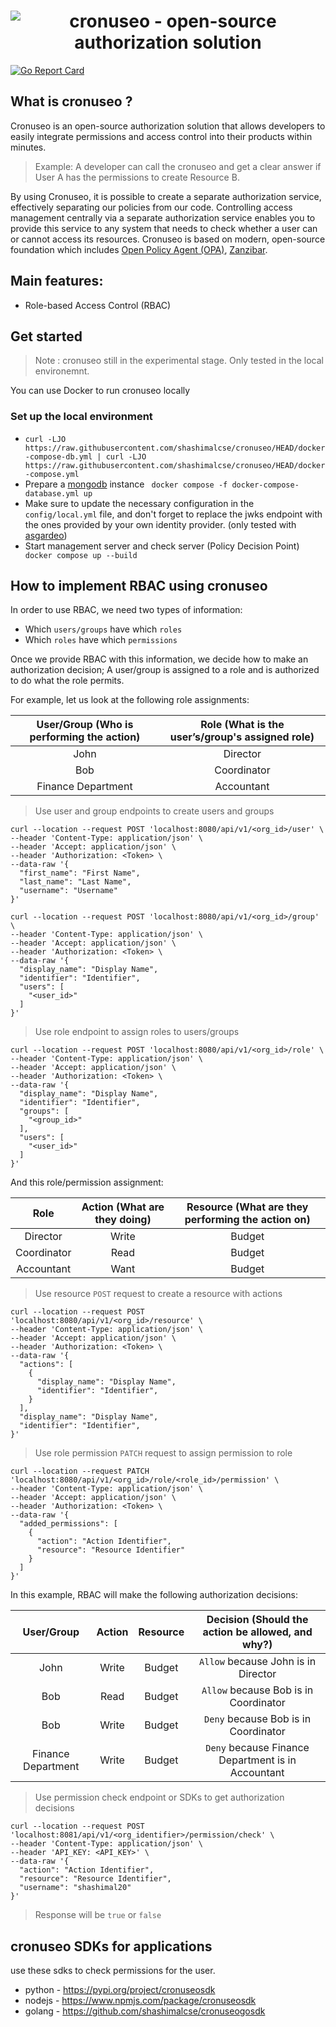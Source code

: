 <h1 align="center"><img src="https://user-images.githubusercontent.com/43197743/233458042-c0b08684-87fa-471b-8f13-5b23d84ecd0a.png" alt="cronuseo - open-source authorization solution"></h1>

<p align="left">
    <a href="https://goreportcard.com/report/github.com/shashimalcse/cronuseo"><img src="https://goreportcard.com/badge/github.com/shashimalcse/cronuseo" alt="Go Report Card"></a>
</p>

## What is cronuseo ?

Cronuseo is an open-source authorization solution that allows developers to easily integrate permissions and access control into their products within minutes.

> Example: A developer can call the cronuseo and get a clear answer if User A has the permissions to create Resource B.

By using Cronuseo, it is possible to create a separate authorization service, effectively separating our policies from our code. Controlling access management centrally via a separate authorization service enables you to provide this service to any system that needs to check whether a user can or cannot access its resources. Cronuseo is based on modern, open-source foundation which includes [Open Policy Agent (OPA)](https://www.openpolicyagent.org/), [Zanzibar](https://research.google/pubs/pub48190/).

## Main features:

* Role-based Access Control (RBAC)

## Get started

> Note : cronuseo still in the experimental stage. Only tested in the local environemnt.

You can use Docker to run cronuseo locally
### Set up the local environment

* ``` curl -LJO https://raw.githubusercontent.com/shashimalcse/cronuseo/HEAD/docker-compose-db.yml | curl -LJO https://raw.githubusercontent.com/shashimalcse/cronuseo/HEAD/docker-compose.yml ```
* Prepare a [mongodb](https://hub.docker.com/_/mongo) instance ``` docker compose -f docker-compose-database.yml up```
* Make sure to update the necessary configuration in the `config/local.yml` file, and don't forget to replace the jwks endpoint with the ones provided by your own identity provider. (only tested with [asgardeo](https://wso2.com/asgardeo/))
* Start management server and check server (Policy Decision Point) ``` docker compose up --build```

## How to implement RBAC using cronuseo

In order to use RBAC, we need two types of information:
- Which `users/groups` have which `roles`
- Which `roles` have which `permissions`

Once we provide RBAC with this information, we decide how to make an authorization decision; A user/group is assigned to a role and is authorized to do what the role permits. 

For example, let us look at the following role assignments:

| User/Group (Who is performing the action) | Role (What is the user’s/group's assigned role) |
| :---:   | :---: |
| John | Director   |
| Bob | Coordinator |
| Finance Department | Accountant |

> Use user and group endpoints to create users and groups

```
curl --location --request POST 'localhost:8080/api/v1/<org_id>/user' \
--header 'Content-Type: application/json' \
--header 'Accept: application/json' \
--header 'Authorization: <Token> \
--data-raw '{
  "first_name": "First Name",
  "last_name": "Last Name",
  "username": "Username"
}'
```

```
curl --location --request POST 'localhost:8080/api/v1/<org_id>/group' \
--header 'Content-Type: application/json' \
--header 'Accept: application/json' \
--header 'Authorization: <Token> \
--data-raw '{
  "display_name": "Display Name",
  "identifier": "Identifier",
  "users": [
    "<user_id>"
  ]
}'
```

> Use role endpoint to assign roles to users/groups

```
curl --location --request POST 'localhost:8080/api/v1/<org_id>/role' \
--header 'Content-Type: application/json' \
--header 'Accept: application/json' \
--header 'Authorization: <Token> \
--data-raw '{
  "display_name": "Display Name",
  "identifier": "Identifier",
  "groups": [
    "<group_id>"
  ],
  "users": [
    "<user_id>"
  ]
}'
```

And this role/permission assignment: 

| Role | Action (What are they doing) | Resource (What are they performing the action on) |
| :---:   | :---: | :---: |
| Director | Write | Budget |
| Coordinator | Read | Budget |
| Accountant | Want | Budget |

> Use resource `POST` request to create a resource with actions

```
curl --location --request POST 'localhost:8080/api/v1/<org_id>/resource' \
--header 'Content-Type: application/json' \
--header 'Accept: application/json' \
--header 'Authorization: <Token> \
--data-raw '{
  "actions": [
    {
      "display_name": "Display Name",
      "identifier": "Identifier",
    }
  ],
  "display_name": "Display Name",
  "identifier": "Identifier",
}'
```

> Use role permission `PATCH` request to assign permission to role

```
curl --location --request PATCH 'localhost:8080/api/v1/<org_id>/role/<role_id>/permission' \
--header 'Content-Type: application/json' \
--header 'Accept: application/json' \
--header 'Authorization: <Token> \
--data-raw '{
  "added_permissions": [
    {
      "action": "Action Identifier",
      "resource": "Resource Identifier"
    }
  ]
}'
```

In this example, RBAC will make the following authorization decisions:

| User/Group | Action | Resource | Decision (Should the action be allowed, and why?)|
| :---:   | :---: | :---: | :---: |
| John | Write | Budget | `Allow` because John is in Director |
| Bob | Read | Budget | `Allow` because Bob is in Coordinator |
| Bob | Write | Budget | `Deny` because Bob is in Coordinator |
| Finance Department | Write | Budget | `Deny` because Finance Department is in Accountant |

> Use permission check endpoint or SDKs to get authorization decisions

```
curl --location --request POST 'localhost:8081/api/v1/<org_identifier>/permission/check' \
--header 'Content-Type: application/json' \
--header 'API_KEY: <API_KEY>' \
--data-raw '{
  "action": "Action Identifier",
  "resource": "Resource Identifier",
  "username": "shashimal20"
}'
```

> Response will be `true` or `false`

## cronuseo SDKs for applications
use these sdks to check permissions for the user.
* python - https://pypi.org/project/cronuseosdk
* nodejs - https://www.npmjs.com/package/cronuseosdk
* golang - https://github.com/shashimalcse/cronuseogosdk
